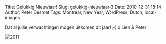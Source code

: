 Title: Gelukkig Nieuwjaar!
Slug: gelukkig-nieuwjaar-3
Date: 2010-12-31 18:14
Author: Peter Desmet
Tags: Montréal, New Year, WordPress, Dutch, local-images

Dat al jullie verwachtingen mogen uitkomen dit jaar! ;-) x Lien & Peter

![2011](http://www.anderhalv.be/wp-content/uploads/blog-2011.png "2011")